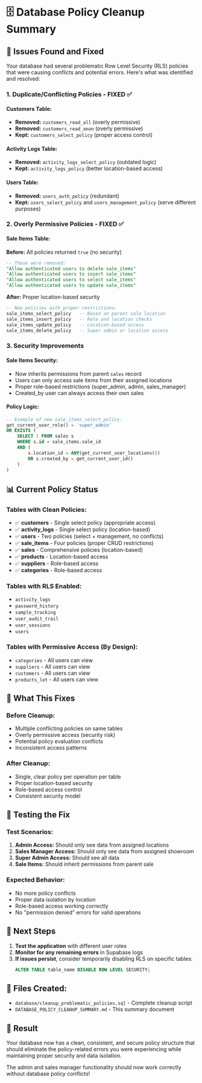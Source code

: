 # 🗄️ Database Policy Cleanup Summary

## 🚨 **Issues Found and Fixed**

Your database had several problematic Row Level Security (RLS) policies that were causing conflicts and potential errors. Here's what was identified and resolved:

### **1. Duplicate/Conflicting Policies - FIXED ✅**

#### **Customers Table:**
- **Removed:** `customers_read_all` (overly permissive)
- **Removed:** `customers_read_anon` (overly permissive)
- **Kept:** `customers_select_policy` (proper access control)

#### **Activity Logs Table:**
- **Removed:** `activity_logs_select_policy` (outdated logic)
- **Kept:** `activity_logs_policy` (better location-based access)

#### **Users Table:**
- **Removed:** `users_auth_policy` (redundant)
- **Kept:** `users_select_policy` and `users_management_policy` (serve different purposes)

### **2. Overly Permissive Policies - FIXED ✅**

#### **Sale Items Table:**
**Before:** All policies returned `true` (no security)
```sql
-- These were removed:
"Allow authenticated users to delete sale_items"
"Allow authenticated users to insert sale_items" 
"Allow authenticated users to select sale_items"
"Allow authenticated users to update sale_items"
```

**After:** Proper location-based security
```sql
-- New policies with proper restrictions:
sale_items_select_policy   -- Based on parent sale location
sale_items_insert_policy   -- Role and location checks
sale_items_update_policy   -- Location-based access
sale_items_delete_policy   -- Super admin or location access
```

### **3. Security Improvements**

#### **Sale Items Security:**
- Now inherits permissions from parent `sales` record
- Users can only access sale items from their assigned locations
- Proper role-based restrictions (super_admin, admin, sales_manager)
- Created_by user can always access their own sales

#### **Policy Logic:**
```sql
-- Example of new sale_items_select_policy:
get_current_user_role() = 'super_admin'
OR EXISTS (
    SELECT 1 FROM sales s 
    WHERE s.id = sale_items.sale_id 
    AND (
        s.location_id = ANY(get_current_user_locations())
        OR s.created_by = get_current_user_id()
    )
)
```

## 📊 **Current Policy Status**

### **Tables with Clean Policies:**
- ✅ **customers** - Single select policy (appropriate access)
- ✅ **activity_logs** - Single select policy (location-based)
- ✅ **users** - Two policies (select + management, no conflicts)
- ✅ **sale_items** - Four policies (proper CRUD restrictions)
- ✅ **sales** - Comprehensive policies (location-based)
- ✅ **products** - Location-based access
- ✅ **suppliers** - Role-based access
- ✅ **categories** - Role-based access

### **Tables with RLS Enabled:**
- `activity_logs`
- `password_history`
- `sample_tracking`
- `user_audit_trail`
- `user_sessions`
- `users`

### **Tables with Permissive Access (By Design):**
- `categories` - All users can view
- `suppliers` - All users can view
- `customers` - All users can view
- `products_lot` - All users can view

## 🔧 **What This Fixes**

### **Before Cleanup:**
- Multiple conflicting policies on same tables
- Overly permissive access (security risk)
- Potential policy evaluation conflicts
- Inconsistent access patterns

### **After Cleanup:**
- Single, clear policy per operation per table
- Proper location-based security
- Role-based access control
- Consistent security model

## 🧪 **Testing the Fix**

### **Test Scenarios:**
1. **Admin Access:** Should only see data from assigned locations
2. **Sales Manager Access:** Should only see data from assigned showroom
3. **Super Admin Access:** Should see all data
4. **Sale Items:** Should inherit permissions from parent sale

### **Expected Behavior:**
- No more policy conflicts
- Proper data isolation by location
- Role-based access working correctly
- No "permission denied" errors for valid operations

## 🚀 **Next Steps**

1. **Test the application** with different user roles
2. **Monitor for any remaining errors** in Supabase logs
3. **If issues persist**, consider temporarily disabling RLS on specific tables:
   ```sql
   ALTER TABLE table_name DISABLE ROW LEVEL SECURITY;
   ```

## 📝 **Files Created:**
- `database/cleanup_problematic_policies.sql` - Complete cleanup script
- `DATABASE_POLICY_CLEANUP_SUMMARY.md` - This summary document

## 🎉 **Result**

Your database now has a clean, consistent, and secure policy structure that should eliminate the policy-related errors you were experiencing while maintaining proper security and data isolation.

The admin and sales manager functionality should now work correctly without database policy conflicts!
